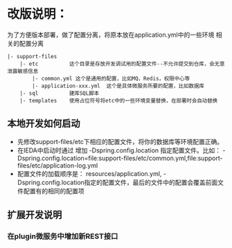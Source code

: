 # 改版说明：

为了方便版本部署，做了配置分离，将原本放在application.yml中的一些环境
相关的配置分离

```
|- support-files
    |- etc          这个目录是存放开发调试用的配置文件--不允许提交到仓库，会无意泄露敏感信息
        |- common.yml 这个是通用的配置，比如MQ，Redis，权限中心等
        |- application-xxx.yml  这个是具体微服务所要的配置，比如数据库
    |- sql          建库SQL脚本
    |- templates    使用占位符号将etc中的一些环境变量替换，在部署时会自动替换
```
## 本地开发如何启动
- 先修改support-files/etc下相应的配置文件，将你的数据库等环境配置正确。
- 在IEDA中启动时通过 增加 -Dspring.config.location 指定配置文件。比如：
 -Dspring.config.location=file:support-files/etc/common.yml,file:support-files/etc/application-log.yml
- 配置文件的加载顺序是： resources/application.yml, -Dspring.config.location指定的配置文件，最后的文件中的配置会覆盖前面文件配置有的相同的配置项


## 扩展开发说明

### 在plugin微服务中增加新REST接口

